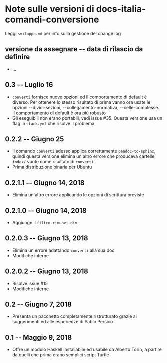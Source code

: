 # Note sulle versioni di docs-italia-comandi-conversione

Leggi `sviluppo.md` per info sulla gestione del change log

## versione da assegnare -- data di rilascio da definire

* ...

## 0.3 -- Luglio 16

* `converti` fornisce nuove opzioni ed il comportamento di default è
  diverso. Per ottenere lo stesso risultato di prima vanno ora usate
  le opzioni --dividi-sezioni, --collegamento-normativa,
  --celle-complesse. Il comportamento di default è ora più robusto
* Gli eseguibili non erano portabili, vedi issue #35. Questa versione
  usa un flag in `stack.yml` che risolve il problema

## 0.2.2 -- Giugno 25

* Il comando `converti` adesso applica correttamente
  `pandoc-to-sphinx`, quindi questa versione elimina un altro errore
  che produceva cartelle `index/` vuote come risultato di `converti`
* Prima distribuzione binaria per Ubuntu

## 0.2.1.1 -- Giugno 14, 2018

* Elimina un'altro errore applicando le opzioni di scrittura previste

## 0.2.1.0 -- Giugno 14, 2018

* Aggiunge il `filtro-rimuovi-div`

## 0.2.0.3 -- Giugno 13, 2018

* Elimina un errore adattando `converti` alla sua doc
* Modifiche interne

## 0.2.0.2 -- Giugno 13, 2018

* Risolve issue #15
* Modifiche interne

## 0.2 -- Giugno 7, 2018

* Presenta un pacchetto completamente ristrutturato grazie ai
  suggerimenti ed alle esperienze di Pablo Persico

## 0.1 -- Maggio 9, 2018

* Offre un modulo Haskell installabile ed usabile da Alberto Torin, a
  partire da quelli che prima erano semplici script Turtle

